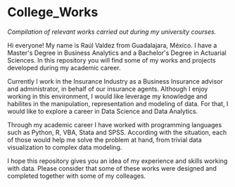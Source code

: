 # College_Works
*Compilation of relevant works carried out during my university courses.*

Hi everyone! My name is Raúl Valdez from Guadalajara, México. I have a Master's Degree in Business Analytics and a Bachelor's Degree in Actuarial Sciences. In this repository you will find some of my works and projects developed during my academic career.

Currently I work in the Insurance Industry as a Business Insurance advisor and administrator, in behalf of our insurance agents. Although I enjoy working in this environment, I would like leverage my knowledge and habilites in the manipulation, representation and modeling of data. For that, I would like to explore a career in Data Science and Data Analytics.

Through my academic career I have worked with programming languages such as Python, R, VBA, Stata and SPSS. According with the situation, each of those would help me solve the problem at hand, from trivial data visualization to complex data modeling.

I hope this repository gives you an idea of my experience and skills working with data. Please consider that some of these works were designed and completed together with some of my colleages. 
